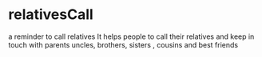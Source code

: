 # relativesCall
a reminder to call relatives 
It helps people to call their relatives and keep in touch with parents uncles, brothers, sisters , cousins and best friends
